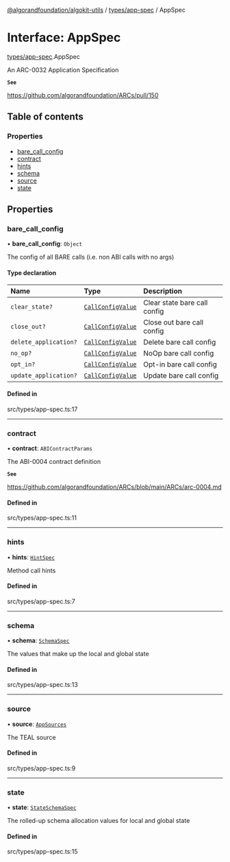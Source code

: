 [@algorandfoundation/algokit-utils](../README.md) / [types/app-spec](../modules/types_app_spec.md) / AppSpec

# Interface: AppSpec

[types/app-spec](../modules/types_app_spec.md).AppSpec

An ARC-0032 Application Specification

**`See`**

https://github.com/algorandfoundation/ARCs/pull/150

## Table of contents

### Properties

- [bare\_call\_config](types_app_spec.AppSpec.md#bare_call_config)
- [contract](types_app_spec.AppSpec.md#contract)
- [hints](types_app_spec.AppSpec.md#hints)
- [schema](types_app_spec.AppSpec.md#schema)
- [source](types_app_spec.AppSpec.md#source)
- [state](types_app_spec.AppSpec.md#state)

## Properties

### bare\_call\_config

• **bare\_call\_config**: `Object`

The config of all BARE calls (i.e. non ABI calls with no args)

#### Type declaration

| Name | Type | Description |
| :------ | :------ | :------ |
| `clear_state?` | [`CallConfigValue`](../modules/types_app_spec.md#callconfigvalue) | Clear state bare call config |
| `close_out?` | [`CallConfigValue`](../modules/types_app_spec.md#callconfigvalue) | Close out bare call config |
| `delete_application?` | [`CallConfigValue`](../modules/types_app_spec.md#callconfigvalue) | Delete bare call config |
| `no_op?` | [`CallConfigValue`](../modules/types_app_spec.md#callconfigvalue) | NoOp bare call config |
| `opt_in?` | [`CallConfigValue`](../modules/types_app_spec.md#callconfigvalue) | Opt-in bare call config |
| `update_application?` | [`CallConfigValue`](../modules/types_app_spec.md#callconfigvalue) | Update bare call config |

#### Defined in

src/types/app-spec.ts:17

___

### contract

• **contract**: `ABIContractParams`

The ABI-0004 contract definition

**`See`**

https://github.com/algorandfoundation/ARCs/blob/main/ARCs/arc-0004.md

#### Defined in

src/types/app-spec.ts:11

___

### hints

• **hints**: [`HintSpec`](../modules/types_app_spec.md#hintspec)

Method call hints

#### Defined in

src/types/app-spec.ts:7

___

### schema

• **schema**: [`SchemaSpec`](types_app_spec.SchemaSpec.md)

The values that make up the local and global state

#### Defined in

src/types/app-spec.ts:13

___

### source

• **source**: [`AppSources`](types_app_spec.AppSources.md)

The TEAL source

#### Defined in

src/types/app-spec.ts:9

___

### state

• **state**: [`StateSchemaSpec`](types_app_spec.StateSchemaSpec.md)

The rolled-up schema allocation values for local and global state

#### Defined in

src/types/app-spec.ts:15
